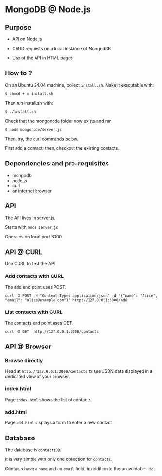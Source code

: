 # MongoDB @ Node.js  #
## Purpose 
- API on Node.js

- CRUD requests on a local instance of MongodDB

- Use of the API in HTML pages

## How to ?

On an Ubuntu 24.04 machine, collect `install.sh`. Make it executable with:

`$ chmod + x install.sh`

Then run install.sh with: 

`$ ./install.sh`

Check that the mongonode folder now exists and run

`$ node mongonode/server.js`

Then, try, the curl commands below.

 First add a contact; then, checkout the existing contacts.
## Dependencies and pre-requisites
- mongodb 
- node.js
- curl
- an internet browser

## API

The API lives in server.js.

Starts with `node server.js`

Operates on local port 3000.


## API @ CURL 
Use CURL to test the API

### Add contacts with CURL

The add end point uses POST.

```curl -X POST -H "Content-Type: application/json" -d '{"name": "Alice", "email": "alice@example.com"}' http://127.0.0.1:3000/add```


### List contacts with CURL

The contacts end point uses GET.

```curl -X GET  http://127.0.0.1:3000/contacts```

## API @ Browser

### Browse directly
Head at  `http://127.0.0.1:3000/contacts` to see JSON data displayed in a dedicated view of your browser.

### index.html
Page `index.html` shows the list of contacts.

### add.html
Page `add.html` displays a form to enter a new contact

## Database
The database is `contactsDB`.

It is very simple with only one collection for `contacts`.

Contacts have a `name` and an `email` field, in addition to the unavoidable `_id`.